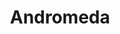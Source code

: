 ---
title: "Andromeda"
hashtag: andromeda
borders:
  - Cassiopeia
  - Lacerta
  - Pegasus
  - Perseus
  - Pisces
  - Triangulum
layout: hashtag
subdivision-of:
  - northern celestial hemisphere
tags:
  - Constellation
---